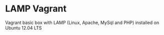 LAMP Vagrant
============

Vagrant basic box with LAMP (Linux, Apache, MySql and PHP) installed on Ubuntu 12.04 LTS
